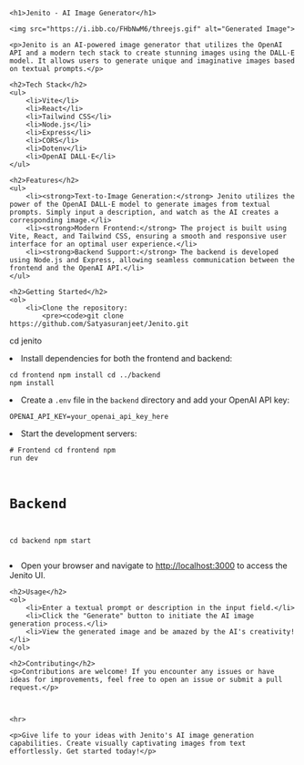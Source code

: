 
    <h1>Jenito - AI Image Generator</h1>

    <img src="https://i.ibb.co/FHbNwM6/threejs.gif" alt="Generated Image">

    <p>Jenito is an AI-powered image generator that utilizes the OpenAI API and a modern tech stack to create stunning images using the DALL·E model. It allows users to generate unique and imaginative images based on textual prompts.</p>

    <h2>Tech Stack</h2>
    <ul>
        <li>Vite</li>
        <li>React</li>
        <li>Tailwind CSS</li>
        <li>Node.js</li>
        <li>Express</li>
        <li>CORS</li>
        <li>Dotenv</li>
        <li>OpenAI DALL·E</li>
    </ul>

    <h2>Features</h2>
    <ul>
        <li><strong>Text-to-Image Generation:</strong> Jenito utilizes the power of the OpenAI DALL·E model to generate images from textual prompts. Simply input a description, and watch as the AI creates a corresponding image.</li>
        <li><strong>Modern Frontend:</strong> The project is built using Vite, React, and Tailwind CSS, ensuring a smooth and responsive user interface for an optimal user experience.</li>
        <li><strong>Backend Support:</strong> The backend is developed using Node.js and Express, allowing seamless communication between the frontend and the OpenAI API.</li>
    </ul>

    <h2>Getting Started</h2>
    <ol>
        <li>Clone the repository:
            <pre><code>git clone https://github.com/Satyasuranjeet/Jenito.git
cd jenito</code></pre></li>
        <li>Install dependencies for both the frontend and backend:
            <pre><code>cd frontend
npm install
cd ../backend
npm install</code></pre></li>
        <li>Create a <code>.env</code> file in the <code>backend</code> directory and add your OpenAI API key:
            <pre><code>OPENAI_API_KEY=your_openai_api_key_here</code></pre></li>
        <li>Start the development servers:
            <pre><code># Frontend
cd frontend
npm run dev

# Backend
cd backend
npm start</code></pre></li>
        <li>Open your browser and navigate to <a href="http://localhost:3000">http://localhost:3000</a> to access the Jenito UI.</li>
    </ol>

    <h2>Usage</h2>
    <ol>
        <li>Enter a textual prompt or description in the input field.</li>
        <li>Click the "Generate" button to initiate the AI image generation process.</li>
        <li>View the generated image and be amazed by the AI's creativity!</li>
    </ol>

    <h2>Contributing</h2>
    <p>Contributions are welcome! If you encounter any issues or have ideas for improvements, feel free to open an issue or submit a pull request.</p>

  

    <hr>

    <p>Give life to your ideas with Jenito's AI image generation capabilities. Create visually captivating images from text effortlessly. Get started today!</p>
